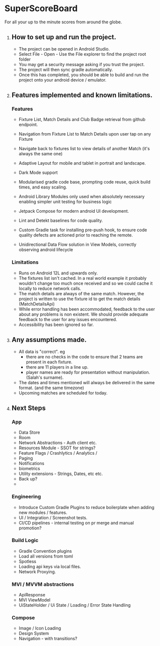 # SuperScoreBoard

For all your up to the minute scores from around the globe.

1. ## How to set up and run the project.

    - The project can be opened in Android Studio. 
    - Select File - Open - Use the File explorer to find the project root folder
    - You may get a security message asking if you trust the project.
    - The project will then sync gradle automatically.
    - Once this has completed, you should be able to build and run the project onto your android device / emulator.

2. ## Features implemented and known limitations.
   
    ### Features

   - Fixture List, Match Details and Club Badge retrieval from github endpoint.
   - Navigation from Fixture List to Match Details upon user tap on any Fixture
   - Navigate back to fixtures list to view details of another Match (it's always the same one)
   - Adaptive Layout for mobile and tablet in portrait and landscape.
   - Dark Mode support
   
   - Modularised gradle code base, prompting code reuse, quick build times, and easy scaling.
   - Android Library Modules only used when absolutely necessary enabling simpler unit testing for business logic
   - Jetpack Compose for modern android UI development. 
   - Lint and Detekt baselines for code quality. 
   - Custom Gradle task for installing pre-push hook, to ensure code quality defects are actioned prior to reaching the remote.
   - Unidirectional Data Flow solution in View Models, correctly observing android lifecycle
   
    ### Limitations 
    
    - Runs on Android 12L and upwards only.
    - The fixtures list isn't cached. In a real world example it probably wouldn't change too much once received and so we could cache it locally to reduce network calls. 
    - The match details are always of the same match. However, the project is written to use the fixture id to get the match details (MatchDetailsApi)
    - While error handling has been accommodated, feedback to the user about any problems is non existent. We should provide adequate feedback to the user for any issues encountered. 
    - Accessibility has been ignored so far.

3. ## Any assumptions made.
    
    - All data is "correct". eg
       - there are no checks in the code to ensure that 2 teams are present in each fixture. 
       - there are 11 players in a line up.
       - player names are ready for presentation without manipulation. (Salah's surname).
    - The dates and times mentioned will always be delivered in the same format. (and the same timezone)
    - Upcoming matches are scheduled for today.

4. ## Next Steps

   ### App
   - Data Store
   - Room
   - Network Abstractions - Auth client etc.
   - Resources Module - SSOT for strings?
   - Feature Flags / Crashlytics / Analytics /
   - Paging
   - Notifications
   - biometrics
   - Utility extensions - Strings, Dates, etc etc. 
   - Back up? 
   - 

   ### Engineering
   - Introduce Custom Gradle Plugins to reduce boilerplate when adding new modules / features.
   - UI / Integration / Screenshot tests.
   - CI/CD pipelines - internal testing on pr merge and manual promotion?

   ### Build Logic
   - Gradle Convention plugins 
   - Load all versions from toml
   - Spotless
   - Loading api keys via local files. 
   - Network Proxying.

   ### MVI / MVVM abstractions
   - ApiResponse
   - MVI ViewModel
   - UiStateHolder / Ui State / Loading / Error State Handling

   ### Compose
   - Image / Icon Loading
   - Design System
   - Navigation - with transitions? 
